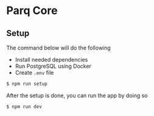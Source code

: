 # Parq Core

## Setup

The command below will do the following

- Install needed dependencies
- Run PostgreSQL using Docker
- Create `.env` file

```sh
$ npm run setup
```

After the setup is done, you can run the app by doing so

```sh
$ npm run dev
```
